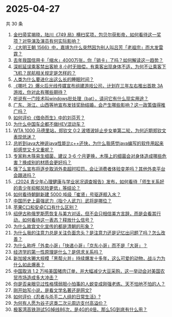 # 2025-04-27

共 30 条

<!-- BEGIN -->
<!-- 最后更新时间 Sun Apr 27 2025 00:38:40 GMT+0800 (China Standard Time) -->

1. [金扫帚奖揭晓，陆川《749 局》横扫奖项，包贝尔获影帝，如何看待这一奖项？对导演及演员有何实际影响？](https://www.zhihu.com/search?q=https%3A%2F%2Fapi.zhihu.com%2Fquestions%2F1899104401064436977)
1. [《大明王朝 1566》中，嘉靖为什么突然因为别人叫吕芳「老祖宗」而大发雷霆？](https://www.zhihu.com/search?q=https%3A%2F%2Fapi.zhihu.com%2Fquestions%2F274890065)
1. [去年我国信用卡「缩水」4000万张，你「销卡」了吗？如何解读这一趋势？](https://www.zhihu.com/search?q=https%3A%2F%2Fapi.zhihu.com%2Fquestions%2F1899041693380080715)
1. [深航延误乘客禁出客舱 8 小时无赔偿，有乘客出现身体不适，为何不让乘客下飞机？民航相关规定是怎样的？](https://www.zhihu.com/search?q=https%3A%2F%2Fapi.zhihu.com%2Fquestions%2F1899207574949160013)
1. [人类为什么要进化出这么长的睡眠时间？](https://www.zhihu.com/search?q=https%3A%2F%2Fapi.zhihu.com%2Fquestions%2F1896726316402840869)
1. [《哪吒 2》爆火后光线传媒宣布组建游戏公司，计划在三年左右推出首款 3A 游戏，你对此有哪些期待？](https://www.zhihu.com/search?q=https%3A%2F%2Fapi.zhihu.com%2Fquestions%2F1898827022844798667)
1. [听说有一门技术叫windows批处理（bat），请问它有什么现实用途？](https://www.zhihu.com/search?q=https%3A%2F%2Fapi.zhihu.com%2Fquestions%2F333433046)
1. [广东、浙江、山西等地宣布发钱奖励结婚，会产生哪些影响？这一政策值得推广吗？](https://www.zhihu.com/search?q=https%3A%2F%2Fapi.zhihu.com%2Fquestions%2F1899434033563263452)
1. [如何评价《借命而生》中的刘芬芳？](https://www.zhihu.com/search?q=https%3A%2F%2Fapi.zhihu.com%2Fquestions%2F1897088404790936922)
1. [为什么中国车企都不做HEV混动车？](https://www.zhihu.com/search?q=https%3A%2F%2Fapi.zhihu.com%2Fquestions%2F642302684)
1. [WTA 1000 马德里站，郑钦文 0:2 波塔波娃止步女单第二轮，为何近期郑钦文表现低迷？](https://www.zhihu.com/search?q=https%3A%2F%2Fapi.zhihu.com%2Fquestions%2F1899237411994727724)
1. [总听到java大神说java性能比c++还快，为什么我感觉java编写的软件用起来却感觉又卡又重呢？](https://www.zhihu.com/search?q=https%3A%2F%2Fapi.zhihu.com%2Fquestions%2F1891110377930068889)
1. [专家称木筷易生细菌，建议 3-6 个月更换，木筷上的细菌会对身体造成哪些危害？换成别的材质会更好吗？](https://www.zhihu.com/search?q=https%3A%2F%2Fapi.zhihu.com%2Fquestions%2F1898334720418345384)
1. [饿了么宣布将逐步取消外卖超时扣罚，会让消费者体验变差吗？其他外卖平台会跟进吗？](https://www.zhihu.com/search?q=https%3A%2F%2Fapi.zhihu.com%2Fquestions%2F1899228774433781373)
1. [《2024 青少年心理健康与学业状况调查报告》发布，如何看待「师生关系好的青少年抑郁风险更低」等结论？](https://www.zhihu.com/search?q=https%3A%2F%2Fapi.zhihu.com%2Fquestions%2F1897927325946982907)
1. [如何看待朝鲜新建 5000 吨级「崔贤」号驱逐舰入水？](https://www.zhihu.com/search?q=https%3A%2F%2Fapi.zhihu.com%2Fquestions%2F1899405191062724771)
1. [中国历史上最强武力（指个人武力）武将是哪位？](https://www.zhihu.com/search?q=https%3A%2F%2Fapi.zhihu.com%2Fquestions%2F593575097)
1. [苹果C口和安卓C口有什么区别？](https://www.zhihu.com/search?q=https%3A%2F%2Fapi.zhihu.com%2Fquestions%2F646909743)
1. [绍伊古称俄罗斯愿恢复与美方对话，但不会只相信美方言辞，而是会看其行动，如何看待这一表态？释放什么信号？](https://www.zhihu.com/search?q=https%3A%2F%2Fapi.zhihu.com%2Fquestions%2F1898864355182882820)
1. [为什么故宫文化宣传的都是清朝的形象？](https://www.zhihu.com/search?q=https%3A%2F%2Fapi.zhihu.com%2Fquestions%2F477369221)
1. [为什么我的注意力总是关注负面念头？是注意力还是记忆出问题了吗？怎么改善？](https://www.zhihu.com/search?q=https%3A%2F%2Fapi.zhihu.com%2Fquestions%2F1898166424888935249)
1. [为什么称呼「外卖小哥」「快递小哥」「京东小哥」而不是「大哥」？](https://www.zhihu.com/search?q=https%3A%2F%2Fapi.zhihu.com%2Fquestions%2F1898667575707153915)
1. [经济学的第一性原理是什么？是供求关系吗？](https://www.zhihu.com/search?q=https%3A%2F%2Fapi.zhihu.com%2Fquestions%2F1899042469057880351)
1. [新加坡水獭大规模「黑帮火并」持续爆发十多年，这么可爱的动物，战斗力为什么如此爆表？](https://www.zhihu.com/search?q=https%3A%2F%2Fapi.zhihu.com%2Fquestions%2F1897981755551609311)
1. [中国取消 1.2 万吨美国猪肉订单，并大幅减少大豆采购，这一举动会对美国农贸市场造成多大冲击？](https://www.zhihu.com/search?q=https%3A%2F%2Fapi.zhihu.com%2Fquestions%2F1899175003544617487)
1. [你是否亲眼见过性格懦弱胆小怕事的人蜕变成刚强老练、天不怕地不怕的人？](https://www.zhihu.com/search?q=https%3A%2F%2Fapi.zhihu.com%2Fquestions%2F618697518)
1. [刚开始写小说，是看文学名著还是网文?](https://www.zhihu.com/search?q=https%3A%2F%2Fapi.zhihu.com%2Fquestions%2F1896675223182495884)
1. [如何评价《忍者与杀手二人组的日常生活》?](https://www.zhihu.com/search?q=https%3A%2F%2Fapi.zhihu.com%2Fquestions%2F1894191504798486748)
1. [为何有人愿为谷子这类二次元周边支付高溢价？](https://www.zhihu.com/search?q=https%3A%2F%2Fapi.zhihu.com%2Fquestions%2F1895760305168036133)
1. [极客湾高铁测试5G掉线86次，是4G的4倍，那么5G到底有什么用？](https://www.zhihu.com/search?q=https%3A%2F%2Fapi.zhihu.com%2Fquestions%2F1897746007296570602)

<!-- END -->
